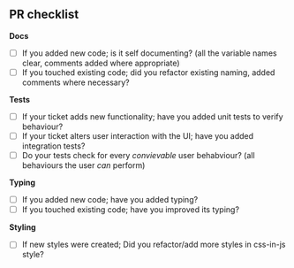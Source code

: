 <h2>PR checklist</h2>

**Docs**
- [ ] If you added new code; is it self documenting? (all the variable names clear, comments added where appropriate)
- [ ] If you touched existing code; did you refactor existing naming, added comments where necessary?

**Tests**
- [ ] If your ticket adds new functionality; have you added unit tests to verify behaviour?
- [ ] If your ticket alters user interaction with the UI; have you added integration tests?
- [ ] Do your tests check for every _convievable_ user behabviour? (all behaviours the user _can_ perform)

**Typing**
- [ ] If you added new code; have you added typing?
- [ ] If you touched existing code; have you improved its typing?

**Styling**
- [ ] If new styles were created; Did you refactor/add more styles in css-in-js style?
